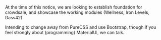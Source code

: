At the time of this notice, we are looking to establish foundation for crowdsale, and showcase the working modules (Wellness, Iron Levels, Dass42).

Intending to change away from PureCSS and use Bootstrap, though if you feel strongly about (programming) MaterialUI, we can talk.

